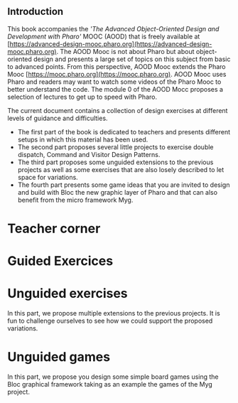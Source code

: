 ## Introduction




This book accompanies the _'The Advanced Object-Oriented Design and Development with Pharo'_ MOOC (AOOD) that is freely available at [https://advanced-design-mooc.pharo.org](https://advanced-design-mooc.pharo.org).
The AOOD Mooc is not about Pharo but about object-oriented design and presents a large set of topics on this subject from basic to advanced points. From this perspective, AOOD Mooc extends the Pharo Mooc [https://mooc.pharo.org](https://mooc.pharo.org). AOOD Mooc uses Pharo and readers may want to watch some videos of the Pharo Mooc to better understand the code. The module 0 of the AOOD Mocc proposes a selection of lectures to get up to speed with Pharo.

The current document contains a collection of design exercises at different levels of guidance and difficulties.

- The first part of the book is dedicated to teachers and presents different setups in which this material has been used.
- The second part proposes several little projects to exercise double dispatch, Command and Visitor Design Patterns.
- The third part proposes some unguided extensions to the previous projects as well as some exercises that are also losely described to let space for variations. 
- The fourth part presents some game ideas that you are invited to design and build with Bloc the new graphic layer of Pharo and that can also benefit from the micro framework Myg. 

# Teacher corner

<!inputFile|path=Chapters/ForTeachers/forTeachers.md!>

# Guided Exercices 
<!inputFile|path=Chapters/SimpleLan/Simple-LAN-Definition.md!>
<!inputFile|path=Chapters/DSL/DSL.md!>
<!inputFile|path=Chapters/PaperStoneScissor/PaperStoneScissor.md!>
 
<!inputFile|path=Chapters/DSLDoubleDispatch/DSLDoubleDispatch.md!>
<!inputFile|path=Chapters/Robots/robots.md!>
<!inputFile|path=Chapters/Compass/compass.md!>

<!inputFile|path=Chapters/Expression/Expression.md!>
<!inputFile|path=Chapters/Visitor/Visitor.md!>

# Unguided exercises

In this part, we propose multiple extensions to the previous projects.
It is fun to challenge ourselves to see how we could support the proposed variations.

<!inputFile|path=Chapters/Unguided/Unguided.md!>
<!inputFile|path=Chapters/Tamagotchi/Tamagotchi.md!>
<!inputFile|path=Chapters/Civilization/Civilization.md!>

# Unguided games

In this part, we propose you design some simple board games using the Bloc graphical framework taking as an example the games of the Myg project.

<!inputFile|path=Chapters/Games/Games.md!>



